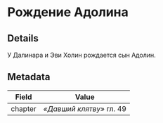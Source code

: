 # Рождение Адолина

## Details
У Далинара и Эви Холин рождается сын Адолин.

## Metadata
| Field | Value |
| ----- | ----- |
| chapter | *«Давший клятву»* гл. 49 |
